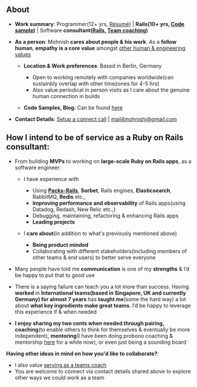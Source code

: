 ## About

- **Work summary**: Programmer(12+ yrs, [Résumé](https://bit.ly/résumé_mohnish)) | **Rails(10+ yrs, [Code sample](https://bit.ly/mohnish_code_sample))** |  Software **consultant([Rails](https://www.mohnishjadwani.com/being_of_service_as_a_rails_consultant/), [Team coaching](https://www.mohnishjadwani.com/being_of_service_as_a_team_coach/))**

- **As a person**: Mohnish **cares about people & his work**. As a **fellow human**, **empathy is a core value** amongst [other human & engineering values](https://bit.ly/mohnish_human_and_engineering_values) 

  - **Location & Work preferences**: Based in Berlin, Germany
    - Open to working remotely with companies worldwide(can sustainbly overlap with other timezones for 4-5 hrs)
    - Also value periodical in person visits as I care about the genuine human connection in builds
  
  - **Code Samples, Blog**: Can be found [here](https://gist.github.com/boddhisattva/7e394480e8b56870bd43e6c188e9ff1c)
   
- **Contact Details**: [Setup a connect call](https://calendly.com/sadhakforlife/explore-how-we-could-collaborate-together) | mail4mohnishj@gmail.com 
  

## How I intend to be of service as a Ruby on Rails consultant:

- From building **MVPs** to working on **large-scale Ruby on Rails apps**, as a software engineer:
  - I have experience with
    -   Using **[Packs-Rails](https://github.com/rubyatscale/packs-rails)**, **Sorbet**, Rails engines, **Elasticsearch**, RabbitMQ, **Redis** etc.,
    -   **Improving performance and observability** of Rails apps(using Datadog, Redash, New Relic etc.,)
    -   Debugging, maintaining, refactoring & enhancing Rails apps
    -   **Leading projects**

  - I **care about**(in addition to what's previously mentioned above)
    - **Being product minded**
    - Collaborating with different stakeholders(including members of other teams & end users) to better serve everyone

- Many people have told me **communication** is one of my **strengths** & I’d be happy to put that to good use

- There is a saying failure can teach you a lot more than success. Having **worked** in **International teams(based in Singapore, UK and currently Germany) for almost 7 years** has **taught me**(some the hard way) a lot about **what key ingredients make great teams**. I’d be happy to leverage this experience if & when needed

- **I enjoy sharing my two cents when needed through pairing, coaching**(to enable others to think for themselves & eventually be more independent), **mentoring**(I have been doing probono coaching & mentorship [here](https://bit.ly/probono_coaching_mentoring_connect_with_mohnish) for a while now), or even just being a sounding board

**Having other ideas in mind on how you'd like to collaborate?**: 
 - I also value [serving as a teams coach](https://www.mohnishjadwani.com/being_of_service_as_a_team_coach/)
 - You are welcome to connect via contact details shared above to explore other ways we could work as a team

